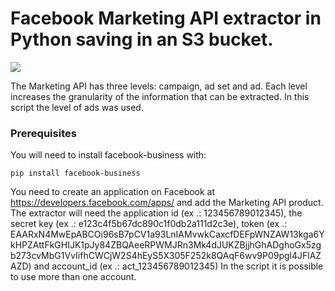# Facebook Marketing API extractor in Python saving in an S3 bucket.

<img src="https://scontent-sjc3-1.xx.fbcdn.net/v/t39.2178-6/851593_516881288424097_1568644600_n.jpg?_nc_cat=101&_nc_sid=5ca315&_nc_ohc=mymTrHnHE_sAX_N4WEm&_nc_ht=scontent-sjc3-1.xx&oh=7d12083c6a4f7bf1b5db66b4a26b047b&oe=5EA5F63B" class="center">

The Marketing API has three levels: campaign, ad set
and ad.
Each level increases the granularity of the information that can be extracted. In this script the level of ads was used.

### Prerequisites
You will need to install facebook-business with:
```
pip install facebook-business
```

You need to create an application on Facebook at https://developers.facebook.com/apps/ and add the Marketing API product.
The extractor will need the application id (ex .: 123456789012345), the secret key (ex .: e123c4f5b67dc890c1f0db2a111d2c3e), token (ex .: EAARxN4MwEpABCOi96sB7pCV1a93LnIAMvwkCaxcfDEFpWNZAW13kga6YkHPZAttFkGHIJK1pJy84ZBQAeeRPWMJRn3Mk4dJUKZBjjhGhADghoGx5zgb273cvMbG1VvIifhCWCjW2S4hEyS5X305F252k8QAqF6wv9P09pgl4JFlAZAZD) and account_id (ex .: act_123456789012345)
In the script it is possible to use more than one account.





